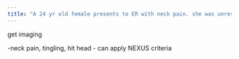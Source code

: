 ```yaml
---
title: "A 24 yr old female presents to ER with neck pain. she was unrestrained passenger who was rear ended and struck her head against windshield. complains of neck pain and right arm tingling. she has midline cervical tenderness. sensation intact, what do you do?"
---
```

get imaging

-neck pain, tingling, hit head - can apply NEXUS criteria

